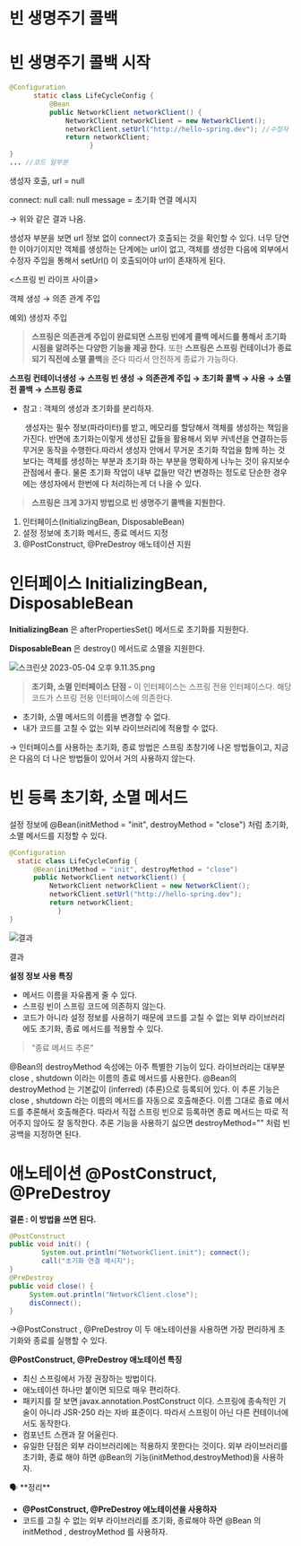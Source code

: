 # 빈 생명주기 콜백

# 빈 생명주기 콜백 시작

```java
@Configuration
      static class LifeCycleConfig {
          @Bean
          public NetworkClient networkClient() {
              NetworkClient networkClient = new NetworkClient();
              networkClient.setUrl("http://hello-spring.dev"); //수정자 주입
              return networkClient;
					} 
}
... //코드 일부분
```

생성자 호출, url = null

connect: null
call: null message = 초기화 연결 메시지

→ 위와 같은 결과 나옴.

생성자 부분을 보면 url 정보 없이 connect가 호출되는 것을 확인할 수 있다.
너무 당연한 이야기이지만 객체를 생성하는 단계에는 url이 없고, 객체를 생성한 다음에 외부에서 수정자
주입을 통해서 setUrl() 이 호출되어야 url이 존재하게 된다.

<스프링 빈 라이프 사이클>

객체 생성 → 의존 관계 주입 

예외) 생성자 주입

> **스프링은 의존관계 주입이 완료되면 스프링 빈에게 콜백 메서드를 통해서 초기화 시점을 알려주는 다양한
기능을 제공 한다.** 또한 **스프링은 스프링 컨테이너가 종료되기 직전에 소멸 콜백**을 준다
따라서 안전하게 종료가 가능하다.
> 

**스프링 컨테이너생성 → 스프링 빈 생성 → 의존관계 주입 → 초기화 콜백 → 사용 → 소멸전 콜백 → 스프링
종료**

- 참고 : 객체의 생성과 초기화를 분리하자.
    
     생성자는 필수 정보(파라미터)를 받고, 메모리를 할당해서 객체를 생성하는 책임을 가진다. 반면에 초기화는이렇게 생성된 값들을 활용해서 외부 커넥션을 연결하는등 무거운 동작을 수행한다.따라서 생성자 안에서 무거운 초기화 작업을 함께 하는 것 보다는 객체를 생성하는 부분과 초기화 하는 부분을 명확하게 나누는 것이 유지보수 관점에서 좋다. 물론 초기화 작업이 내부 값들만 약간 변경하는 정도로 단순한 경우에는 생성자에서 한번에 다 처리하는게 더 나을 수 있다.
    

> **스프링은 크게 3가지 방법으로 빈 생명주기 콜백을 지원한다.**
1. 인터페이스(InitializingBean, DisposableBean)
2. 설정 정보에 초기화 메서드, 종료 메서드 지정
3. @PostConstruct, @PreDestroy 애노테이션 지원
> 

# **인터페이스 InitializingBean, DisposableBean**

**InitializingBean** 은 afterPropertiesSet() 메서드로 초기화를 지원한다. 

**DisposableBean** 은 destroy() 메서드로 소멸을 지원한다.

![스크린샷 2023-05-04 오후 9.11.35.png](%E1%84%87%E1%85%B5%E1%86%AB%20%E1%84%89%E1%85%A2%E1%86%BC%E1%84%86%E1%85%A7%E1%86%BC%E1%84%8C%E1%85%AE%E1%84%80%E1%85%B5%20%E1%84%8F%E1%85%A9%E1%86%AF%E1%84%87%E1%85%A2%E1%86%A8%20a02ed72de56947a29816cb542c2dc8ea/%25E1%2584%2589%25E1%2585%25B3%25E1%2584%258F%25E1%2585%25B3%25E1%2584%2585%25E1%2585%25B5%25E1%2586%25AB%25E1%2584%2589%25E1%2585%25A3%25E1%2586%25BA_2023-05-04_%25E1%2584%258B%25E1%2585%25A9%25E1%2584%2592%25E1%2585%25AE_9.11.35.png)

> **초기화, 소멸 인터페이스 단점
-** 이 인터페이스는 스프링 전용 인터페이스다. 해당 코드가 스프링 전용 인터페이스에 의존한다.
- 초기화, 소멸 메서드의 이름을 변경할 수 없다.
- 내가 코드를 고칠 수 없는 외부 라이브러리에 적용할 수 없다.
> 

→ 인터페이스를 사용하는 초기화, 종료 방법은 스프링 초창기에 나온 방법들이고, 지금은 다음의 더 나은 방법들이 있어서 거의 사용하지 않는다.

# **빈 등록 초기화, 소멸 메서드**

설정 정보에 @Bean(initMethod = "init", destroyMethod = "close") 처럼 초기화, 소멸 메서드를 지정할 수 있다.

```java
@Configuration
  static class LifeCycleConfig {
      @Bean(initMethod = "init", destroyMethod = "close")
      public NetworkClient networkClient() {
          NetworkClient networkClient = new NetworkClient();
          networkClient.setUrl("http://hello-spring.dev");
          return networkClient;
			} 
}
```

![결과](%E1%84%87%E1%85%B5%E1%86%AB%20%E1%84%89%E1%85%A2%E1%86%BC%E1%84%86%E1%85%A7%E1%86%BC%E1%84%8C%E1%85%AE%E1%84%80%E1%85%B5%20%E1%84%8F%E1%85%A9%E1%86%AF%E1%84%87%E1%85%A2%E1%86%A8%20a02ed72de56947a29816cb542c2dc8ea/%25E1%2584%2589%25E1%2585%25B3%25E1%2584%258F%25E1%2585%25B3%25E1%2584%2585%25E1%2585%25B5%25E1%2586%25AB%25E1%2584%2589%25E1%2585%25A3%25E1%2586%25BA_2023-05-04_%25E1%2584%258B%25E1%2585%25A9%25E1%2584%2592%25E1%2585%25AE_9.33.39.png)

결과

**설정 정보 사용 특징**

- 메서드 이름을 자유롭게 줄 수 있다.
- 스프링 빈이 스프링 코드에 의존하지 않는다.
- 코드가 아니라 설정 정보를 사용하기 때문에 코드를 고칠 수 없는 외부 라이브러리에도 초기화, 종료 메서드를 적용할 수 있다.

> “종료 메서드 추론”
> 

@Bean의 destroyMethod 속성에는 아주 특별한 기능이 있다.
라이브러리는 대부분 close , shutdown 이라는 이름의 종료 메서드를 사용한다.
@Bean의 destroyMethod 는 기본값이 (inferred) (추론)으로 등록되어 있다.
이 추론 기능은 close , shutdown 라는 이름의 메서드를 자동으로 호출해준다. 이름 그대로 종료
메서드를 추론해서 호출해준다.
따라서 직접 스프링 빈으로 등록하면 종료 메서드는 따로 적어주지 않아도 잘 동작한다.
추론 기능을 사용하기 싫으면 destroyMethod="" 처럼 빈 공백을 지정하면 된다.

# 애**노테이션 @PostConstruct, @PreDestroy**

**결론 : 이 방법을 쓰면 된다.**

```java
@PostConstruct
public void init() {
		System.out.println("NetworkClient.init"); connect();
		call("초기화 연결 메시지");
}
@PreDestroy
public void close() {
     System.out.println("NetworkClient.close");
     disConnect();
}
```

→@PostConstruct , @PreDestroy 이 두 애노테이션을 사용하면 가장 편리하게 초기화와 종료를 실행할 수 있다.

**@PostConstruct, @PreDestroy 애노테이션 특징**

- 최신 스프링에서 가장 권장하는 방법이다.
- 애노테이션 하나만 붙이면 되므로 매우 편리하다.
- 패키지를 잘 보면 javax.annotation.PostConstruct 이다. 스프링에 종속적인 기술이 아니라 JSR-250 라는 자바 표준이다. 따라서 스프링이 아닌 다른 컨테이너에서도 동작한다.
- 컴포넌트 스캔과 잘 어울린다.
- 유일한 단점은 외부 라이브러리에는 적용하지 못한다는 것이다. 외부 라이브러리를 초기화, 종료 해야 하면 @Bean의 기능(initMethod,destroyMethod)을 사용하자.

<aside>
🗣 **정리**

- **@PostConstruct, @PreDestroy 애노테이션을 사용하자**
- 코드를 고칠 수 없는 외부 라이브러리를 초기화, 종료해야 하면 @Bean 의 initMethod , destroyMethod 를 사용하자.
</aside>